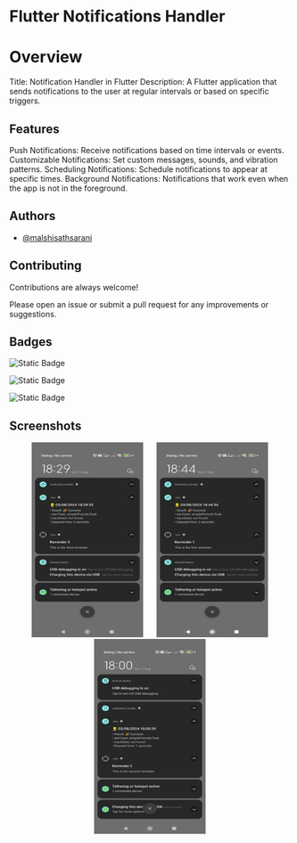 
# Flutter Notifications Handler

# Overview
Title: Notification Handler in Flutter
Description: A Flutter application that sends notifications to the user at regular intervals or based on specific triggers.

## Features
Push Notifications: Receive notifications based on time intervals or events.
Customizable Notifications: Set custom messages, sounds, and vibration patterns.
Scheduling Notifications: Schedule notifications to appear at specific times.
Background Notifications: Notifications that work even when the app is not in the foreground.

## Authors

- [@malshisathsarani](https://github.com/malshisathsarani)



## Contributing

Contributions are always welcome!

Please open an issue or submit a pull request for any improvements or suggestions.

## Badges

![Static Badge](https://img.shields.io/badge/bestPASS-green) 

![Static Badge](https://img.shields.io/badge/flutter-blue?logo=flutter&labelColor=blue&color=blue)

![Static Badge](https://img.shields.io/badge/github-blue?logo=github&labelColor=black&color=blue)


## Screenshots

<p align="center">
  <img src="https://github.com/malshisathsarani/NotificationHandler/blob/main/WhatsApp%20Image%202024-08-24%20at%2006.51.37%20(1).jpeg" alt="App Screenshot 1" width="200" height="350" hspace="10"/>
  <img src="https://github.com/malshisathsarani/NotificationHandler/blob/main/WhatsApp%20Image%202024-08-24%20at%2006.51.37.jpeg" alt="App Screenshot 2" width="200" height="350" hspace="10"/>
  <img src="https://github.com/malshisathsarani/NotificationHandler/blob/main/WhatsApp%20Image%202024-08-24%20at%2006.51.38.jpeg" alt="App Screenshot 3" width="200" height="350" hspace="10"/>
</p>


